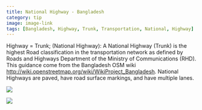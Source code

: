```yaml
---
title: National Highway - Bangladesh
category: tip
image: image-link
tags: [Bangladesh, Highway, Trunk, Transportation, National, Highway]
---
```


 Highway = Trunk; (National Highway): A National Highway (Trunk) is the highest Road classification in the transportation network as defined by Roads and Highways Department of the Ministry of Communications (RHD).  This guidance come from the Bangladesh OSM wiki http://wiki.openstreetmap.org/wiki/WikiProject_Bangladesh. National Highways are paved, have road surface markings, and have multiple lanes.  
 
 ![](https://cloud.githubusercontent.com/assets/4990708/6477424/e1d09a28-c1f1-11e4-930a-485b20df2477.PNG)
 
 
 ![](https://cloud.githubusercontent.com/assets/4990708/6477428/ea98ae66-c1f1-11e4-81f8-451dc1cf7ef6.PNG)
 
